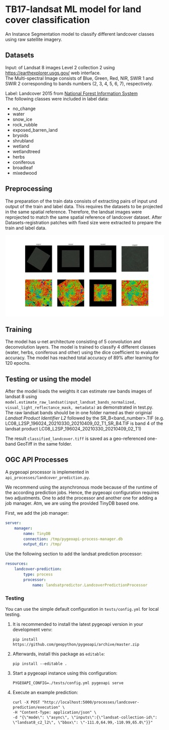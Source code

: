 # TB17-landsat ML model for land cover classification 

An Instance Segmentation model to classify different landcover classes using raw satellite imagery.


## Datasets

Input:  of Landsat 8 images Level 2 collection 2 using https://earthexplorer.usgs.gov/ web interface. \
The Multi-spectral Image consists of Blue, Green, Red, NIR, SWIR 1 and SWIR 2 corresponding to bands numbers (2, 3, 4, 5, 6, 7), respectively.


Label: Landcover 2015 from [National Forest Information System](https://www.google.com/url?q=https://opendata.nfis.org/mapserver/nfis-change_eng.html&sa=D&source=editors&ust=1629370818190000&usg=AOvVaw2KuSW6Mkyf05elJAda43O7)
\
The following classes were included in label data:
- no_change
- water 
- snow_ice 
- rock_rubble 
- exposed_barren_land 
- bryoids 
- shrubland 
- wetland 
- wetlandtreed 
- herbs 
- coniferous 
- broadleaf 
- mixedwood 


## Preprocessing

The preparation of the train data consists of extracting pairs of input und output of the train and label data. This requires the datasets to be projected in the same spatial reference. Therefore, the landsat images were reprojected to match the same spatial reference of landcover dataset. After Datasets-registration patches with fixed size were extracted to prepare the train and label data.

<img alt="Preprocessing" align="middle" src="./img/preprocessing.png"/>

## Training
The model has u-net architecture consisting of 5 convolution and deconvolution layers. The model is trained to classify 4 different classes (water, herbs, coniferous and other) using the dice coefficient to evaluate accuracy.
The model has reached total accuracy of 89% after learning for 120 epochs.

## Testing or using the model

After the model loads the weights it can estimate raw bands images of landsat 8 using ```model.estimate_raw_landsat(input_landsat_bands_normalized, visual_light_reflectance_mask, metadata)``` as demonstrated in test.py. \
The raw landsat bands should be in one folder named as their originial _Landsat Product Identifier L2_ followed by the SR\_B<band\_number>.TIF (e.g. LC08\_L2SP\_196024\_20210330\_20210409\_02\_T1\_SR\_B4.TIF is band 4 of the landsat product LC08\_L2SP\_196024\_20210330\_20210409\_02\_T1) 

The result ```classified_landcover.tiff``` is saved as a geo-referenced one-band GeoTiff in the same folder.

## OGC API Processes

A pygeoapi processor is implemented in `api_processes/landcover_prediction.py`.

We recommend using the asynchronous mode because of the runtime of the according prediction jobs.
Hence, the pygeoapi configuration requires two adjustments.
One to add the processor and another one for adding a job manager.
Atm, we are using the provided TinyDB based one.

First, we add the job manager:

```yaml
server:
    manager:
        name: TinyDB
        connection: /tmp/pygeoapi-process-manager.db
        output_dir: /tmp/
```

Use the following section to add the landsat prediction processor:

```yaml
resources:
    landcover-prediction:
        type: process
        processor:
            name: landsatpredictor.LandcoverPredictionProcessor
```

### Testing

You can use the simple default configuration in `tests/config.yml` for local testing.

1. It is recommended to install the latest pygeoapi version in your development venv:

   ```shell
   pip install https://github.com/geopython/pygeoapi/archive/master.zip
   ```

1. Afterwards, install this package as `editable`:

   ```shell
   pip install --editable .
   ```

1. Start a pygeoapi instance using this configuration:

   ```shell
   PYGEOAPI_CONFIG=./tests/config.yml pygeoapi serve
   ```

1. Execute an example prediction:

   ```shell
   curl -X POST "http://localhost:5000/processes/landcover-prediction/execution" \
   -H "Content-Type: application/json" \
   -d "{\"mode\": \"async\", \"inputs\":{\"landsat-collection-id\": \"landsat8_c2_l2\", \"bbox\": \"-111.0,64.99,-110.99,65.0\"}}"
   ```
